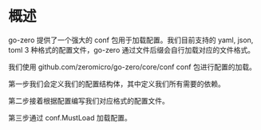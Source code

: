 
# 概述

go-zero 提供了一个强大的 conf 包用于加载配置。我们目前支持的 yaml, json, toml 3 种格式的配置文件，go-zero 通过文件后缀会自行加载对应的文件格式。


我们使用 github.com/zeromicro/go-zero/core/conf conf 包进行配置的加载。

第一步我们会定义我们的配置结构体，其中定义我们所有需要的依赖。

第二步接着根据配置编写我们对应格式的配置文件。

第三步通过 conf.MustLoad 加载配置。












